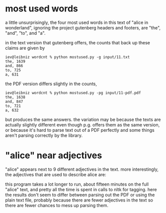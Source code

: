 most used words
===============

a little unsurprisingly, the four most used words in this text of "alice in
wonderland", ignoring the project gutenberg headers and footers, are "the",
"and", "to", and "a".

in the text version that gutenberg offers, the counts that back up these
claims are given by

```
iev@leibniz wordcnt % python mostused.py -g input/11.txt
the, 1639
and, 866
to, 725
a, 631
```

the PDF version differs slightly in the counts,

```
iev@leibniz wordcnt % python mostused.py -pg input/11-pdf.pdf
the, 1638
and, 847
to, 721
a, 632
```

but produces the same answers. the variation may be because the texts are
actually slightly different even though p.g. offers them as the same
version, or because it's hard to parse text out of a PDF perfectly and some
things aren't parsing correctly by the library.


"alice" near adjectives
=======================

"alice" appears next to 9 different adjectives in the text. more
interestingly, the adjectives that are used to describe alice are:

this program takes a lot longer to run, about fifteen minutes on the full
"alice" text, and pretty all the time is spent in calls to nltk for
tagging. here the results don't seem to differ between parsing out the PDF
or using the plain text file, probably because there are fewer adjectives
in the text so there are fewer chances to mess up parsing them.
